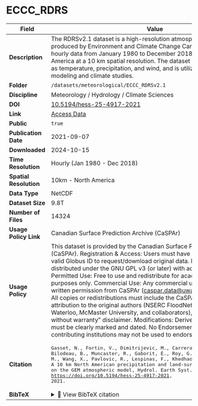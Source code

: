 # ECCC_RDRS

| Field | Value |
|--------|-------|
| **Description** | The RDRSv2.1 dataset is a high-resolution atmospheric reanalysis produced by Environment and Climate Change Canada (ECCC). It offers hourly data from January 1980 to December 2018, covering North America at a 10 km spatial resolution. The dataset includes variables such as temperature, precipitation, and wind, and is utilized in hydrological modeling and climate studies. |
| **Folder** | `/datasets/meteorological/ECCC_RDRSv2.1` |
| **Discipline** | Meteorology / Hydrology / Climate Sciences |
| **DOI** | [10.5194/hess-25-4917-2021](https://doi.org/10.5194/hess-25-4917-2021) |
| **Link** | [Access Data](https://app.globus.org/file-manager?origin_id=3e4b05eb-7d5f-4c11-8280-f2b009e69a92&origin_path=%2F) |
| **Public** | `true` |
| **Publication Date** | 2021-09-07 |
| **Downloaded** | 2024-10-15 |
| **Time Resolution** | Hourly (Jan 1980 - Dec 2018) |
| **Spatial Resolution** | 10km - North America |
| **Data Type** | NetCDF |
| **Dataset Size** | 9.8T |
| **Number of Files** | 14324 |
| **Usage Policy Link** | Canadian Surface Prediction Archive (CaSPAr) |
| **Usage Policy** | This dataset is provided by the Canadian Surface Prediction Archive (CaSPAr). Registration & Access: Users must have a CaSPAr account and valid Globus ID to request/download original data. License: Data is distributed under the GNU GPL v3 (or later) with additional CaSPAr terms. Permitted Use: Free to use and redistribute for academic and research purposes only. Commercial Use: Any commercial use requires prior written permission from CaSPAr (caspar.data@uwaterloo.ca). Attribution: All copies or redistributions must include the CaSPAr license text, attribution to the original authors (NSERC FloodNet, University of Waterloo, McMaster University, and collaborators), and a “provided as-is, without warranty” disclaimer. Modifications: Derived or processed data must be clearly marked and dated. No Endorsement: Names/logos of contributing institutions may not be used to endorse products or services. |
| **Citation** | <pre>Gasset, N., Fortin, V., Dimitrijevic, M., Carrera, M., Bilodeau, B., Muncaster, R., Gaborit, É., Roy, G., Pentcheva, N., Bulat, M., Wang, X., Pavlovic, R., Lespinas, F., Khedhaouiria, D., and Mai, J.: A 10 km North American precipitation and land-surface reanalysis based on the GEM atmospheric model, Hydrol. Earth Syst. Sci., 25, 4917–4945, https://doi.org/10.5194/hess-25-4917-2021, 2021.</pre> |
| **BibTeX** | <details><summary>📜 View BibTeX citation</summary><pre>@Article{hess-25-4917-2021,<br>AUTHOR = {Gasset, N. and Fortin, V. and Dimitrijevic, M. and Carrera, M. and Bilodeau, B. and Muncaster, R. and Gaborit, \&#x27;E. and Roy, G. and Pentcheva, N. and Bulat, M. and Wang, X. and Pavlovic, R. and Lespinas, F. and Khedhaouiria, D. and Mai, J.},<br>TITLE = {A 10\,km North American precipitation and land-surface reanalysis based on the GEM atmospheric model},<br>JOURNAL = {Hydrology and Earth System Sciences},<br>VOLUME = {25},<br>YEAR = {2021},<br>NUMBER = {9},<br>PAGES = {4917--4945},<br>URL = {https://hess.copernicus.org/articles/25/4917/2021/},<br>DOI = {10.5194/hess-25-4917-2021}<br>}</pre> |
